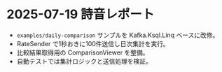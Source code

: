 # 2025-07-19 詩音レポート
- `examples/daily-comparison` サンプルを Kafka.Ksql.Linq ベースに改修。
- RateSender で1秒おきに100件送信し日次集計を実行。
- 比較結果取得用の ComparisonViewer を整備。
- 自動テストでは集計ロジックと送信処理を検証。
